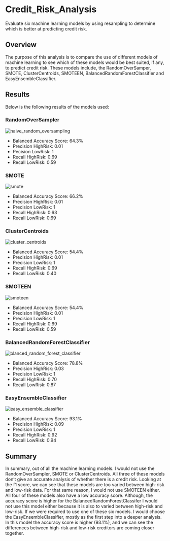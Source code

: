 # Credit_Risk_Analysis
Evaluate six machine learning models by using resampling to determine which is better at predicting credit risk.
## Overview
The purpose of this analysis is to compare the use of different models of machine learning to see which of these models would be best suited, if any, to predict credit risk. These models include, the RandomOverSamper, SMOTE, ClusterCentroids, SMOTEEN, BalancedRandomForestClassifier and EasyEnsembleClassifier.
## Results
Below is the following results of the models used:

### RandomOverSampler

![naive_random_oversampling](https://user-images.githubusercontent.com/107289345/195694783-7ef9bfce-de73-41b4-9771-97a0b5ac3f51.png)

- Balanced Accuracy Score: 64.3%
- Precision HighRisk: 0.01
- Pecision LowRisk: 1
- Recall HighRisk: 0.69
- Recall LowRisk: 0.59

### SMOTE

![smote](https://user-images.githubusercontent.com/107289345/195696184-1b94cd73-eec2-4507-967f-002d63407279.png)

- Balanced Accuracy Score: 66.2%
- Precision HighRisk: 0.01
- Precision LowRisk: 1
- Recall HighRisk: 0.63
- Recall LowRisk: 0.69

### ClusterCentroids

![cluster_centroids](https://user-images.githubusercontent.com/107289345/195697035-65bd5f68-5366-4ea1-8d38-bdea01081814.png)

- Balanced Accuracy Score: 54.4%
- Precision HighRisk: 0.01
- Precision LowRisk: 1
- Recall HighRisk: 0.69
- Recall LowRisk: 0.40

### SMOTEEN

![smoteen](https://user-images.githubusercontent.com/107289345/195696892-31223eaf-1b33-4660-b09c-488da8418369.png)

- Balanced Accuracy Score: 54.4%
- Precision HighRisk: 0.01
- Precision LowRisk: 1
- Recall HighRisk: 0.69
- Recall LowRisk: 0.59

### BalancedRandomForestClassifier

![blanced_random_forest_classifier](https://user-images.githubusercontent.com/107289345/195696935-785e1fa8-8aaf-428c-93b9-59f41aa77220.png)

- Balanced Accuracy Score: 78.8%
- Precision HighRisk: 0.03
- Precision LowRisk: 1
- Recall HighRisk: 0.70
- Recall LowRisk: 0.87

### EasyEnsembleClassifier

![easy_ensemble_classifier](https://user-images.githubusercontent.com/107289345/195697116-0b83186a-cea3-4d5e-b33a-6fb366b93c28.png)

- Balanced Accuracy Score: 93.1%
- Precision HighRisk: 0.09
- Precision LowRisk: 1
- Recall HighRisk: 0.92
- Recall LowRisk: 0.94


## Summary
In summary, out of all the machine learning models. I would not use the RandomOverSampler, SMOTE or ClusterCentroids. All three of these models don’t give an accurate analysis of whether there is a credit risk. Looking at the f1 score, we can see that these models are too varied between high-risk and low-risk data. For that same reason, I would not use SMOTEEN either. All four of these models also have a low accuracy score. Although, the accuracy score is higher for the BalancedRandomForestClassifer I would not use this model either because it is also to varied between high-risk and low-risk. If we were required to use one of these six models. I would choose the EasyEnsembleClassifier, mostly as the first step into a deeper analysis. In this model the accuracy score is higher (93.1%), and we can see the differences between high-risk and low-risk creditors are coming closer together. 
